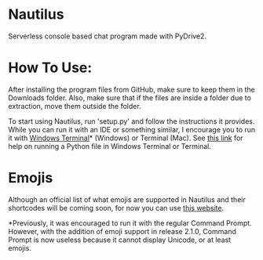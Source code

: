 # Nautilus
Serverless console based chat program made with PyDrive2.
# How To Use:
After installing the program files from GitHub, make sure to keep them in the Downloads folder. Also, make sure that if the files are inside a folder due to extraction, move them outside the folder.
 
To start using Nautilus, run 'setup.py' and follow the instructions it provides. While you can run it with an IDE or something similar, I encourage you to run it with [Windows Terminal](https://github.com/microsoft/terminal#installing-and-running-windows-terminal)* (Windows) or Terminal (Mac). See [this link](https://www.wikihow.com/Open-a-Python-File#Using-Python-at-the-Command-Line) for help on running a Python file in Windows Terminal or Terminal.

# Emojis
 Although an official list of what emojis are supported in Nautilus and their shortcodes will be coming soon, for now you can use [this website](https://www.webfx.com/tools/emoji-cheat-sheet/).


*Previously, it was encouraged to run it with the regular Command Prompt. However, with the addition of emoji support in release 2.1.0, Command Prompt is now useless because it cannot display Unicode, or at least emojis.
